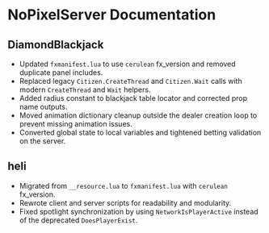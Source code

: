 # NoPixelServer Documentation

## DiamondBlackjack
- Updated `fxmanifest.lua` to use `cerulean` fx_version and removed duplicate panel includes.
- Replaced legacy `Citizen.CreateThread` and `Citizen.Wait` calls with modern `CreateThread` and `Wait` helpers.
- Added radius constant to blackjack table locator and corrected prop name outputs.
- Moved animation dictionary cleanup outside the dealer creation loop to prevent missing animation issues.
- Converted global state to local variables and tightened betting validation on the server.

## heli
- Migrated from `__resource.lua` to `fxmanifest.lua` with `cerulean` fx_version.
- Rewrote client and server scripts for readability and modularity.
- Fixed spotlight synchronization by using `NetworkIsPlayerActive` instead of the deprecated `DoesPlayerExist`.
